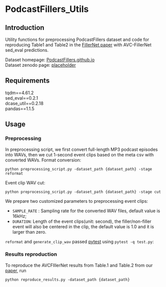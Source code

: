 # PodcastFillers_Utils

## Introduction
Utility functions for preprocessing PodcastFillers dataset and code for reproducing Table1 and Table2 in the [FillerNet paper](https://arxiv.org/abs/2203.15135) with AVC-FillerNet sed_eval predictions. 

Dataset homepage: [PodcastFillers.github.io](PodcastFillers.github.io)\
Dataset zenodo page: [placeholder](zenodo.com)

## Requirements
tqdm==4.61.2\
sed_eval==0.2.1\
dcase_util==0.2.18\
pandas==1.1.5

## Usage

### Preprocessing
In preprocessing script, we first convert full-length MP3 podcast episodes into WAVs, then we cut 1-second event clips based on the meta csv with converted WAVs. Format conversion:
```
python preprocessing_script.py -dataset_path {dataset_path} -stage reformat
```

Event clip WAV cut:
```
python preprocessing_script.py -dataset_path {dataset_path} -stage cut
```

We prepare two customized parameters to preprocessing event clips:
- `SAMPLE_RATE` : Sampling rate for the converted WAV files, default value is 16kHz;
- `DURATION`: Length of the event clips(unit: second), the filler/non-filler event will also be centered in the clip, the default value is 1.0 and it is larger than zero. 

`reformat` and `generate_clip_wav` passed [pytest](https://docs.pytest.org/en/7.1.x/index.html) using `pytest -q test.py`:

### Results reproduction
To reproduce the AVCFIllerNet results from Table.1 and Table.2 from our [paper](https://arxiv.org/abs/2203.15135), run
```
python reproduce_results.py -dataset_path {dataset_path}
```
